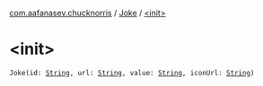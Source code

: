 [com.aafanasev.chucknorris](../index.md) / [Joke](index.md) / [&lt;init&gt;](./-init-.md)

# &lt;init&gt;

`Joke(id: `[`String`](https://kotlinlang.org/api/latest/jvm/stdlib/kotlin/-string/index.html)`, url: `[`String`](https://kotlinlang.org/api/latest/jvm/stdlib/kotlin/-string/index.html)`, value: `[`String`](https://kotlinlang.org/api/latest/jvm/stdlib/kotlin/-string/index.html)`, iconUrl: `[`String`](https://kotlinlang.org/api/latest/jvm/stdlib/kotlin/-string/index.html)`)`